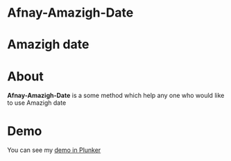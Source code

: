 # Afnay-Amazigh-Date
<h1>Amazigh date</h1>

<h1>About</h1>

<b>Afnay-Amazigh-Date</b> is a some method which help any one who would like to use Amazigh date

<h1>Demo</h1>

You can see my <a href="http://plnkr.co/edit/qKF1iIUhGA5MC03EeHhT?p=preview">demo in Plunker</a>


